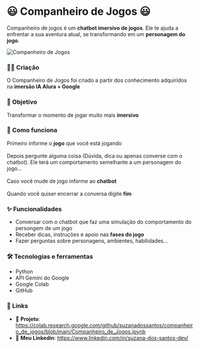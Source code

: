# 😃 Companheiro de Jogos 😃

Companheiro de jogos é um **chatbot imersivo de jogos**. Ele te ajuda a enfrentar a sua aventura atual, se transformando em um **personagem do jogo**.

![Companheiro de Jogos](https://github.com/suzanadossantos/companheiro_de_jogos/assets/94690066/8b599594-ade2-41e6-ac97-8a1922378766)

### 👧🏻 Criação 

O Companheiro de Jogos foi criado a partir dos conhecimento adquiridos na **imersão IA Alura + Google**

### 🎯 Objetivo 

Transformar o momento de jogar muito mais **imersivo**

### 🤨 Como funciona

Primeiro informe o **jogo** que você está jogando
<br/><br/>
Depois pergunte alguma coisa (Dúvida, dica ou apenas converse com o chatbot). Ele terá um comportamento semelhante a um personagem do jogo...
<br/><br/>
Caso você mude de jogo informe ao **chatbot**
<br/><br/>
Quando você quiser encerrar a conversa digite **fim**

### ✨ Funcionalidades

- Conversar com o chatbot que faz uma simulação do comportamento do persongem de um jogo
- Receber dicas, instruções e apoio nas **fases do jogo**
- Fazer perguntas sobre personagens, ambientes, habilidades...

 ### 🛠️ Tecnologias e ferramentas

 - Python
 - API Gemini do Google
 - Google Colab
 - GitHub

 ### 🔗 Links

- 🔗 **Projeto**: https://colab.research.google.com/github/suzanadossantos/companheiro_de_jogos/blob/main/Companheiro_de_Jogos.ipynb
- 🔗 **Meu Linkedin**: https://www.linkedin.com/in/suzana-dos-santos-dev/
